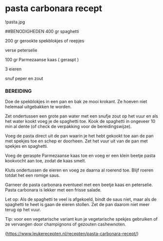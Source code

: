 # pasta carbonara recept

!<img>pasta.jpg</img>

##BENODIGHEDEN
400 gr spaghetti

200 gr gerookte spekblokjes of reepjes

verse peterselie

100 gr Parmezaanse kaas ( geraspt )

3 eieren

snuf peper en zout

### BEREIDING
Doe de spekblokjes in een pan en bak ze mooi krokant. Ze hoeven niet helemaal uitgebakken te worden.


Zet ondertussen een grote pan water met een snufje zout op het vuur en als het water kookt voeg je de spaghetti toe. Kook de spaghetti in ongeveer 10 min al dente (of check de verpakking voor de bereidingswijze).


Voeg de pasta direct uit de pan waarin je het hebt gekookt toe aan de pan met spekjes toe en schep er doorheen. Zet het vuur uit van de pan met spekjes en spaghetti.


Voeg de geraspte Parmezaanse kaas toe en voeg er een klein beetje pasta kookvocht aan toe, zodat de kaas smelt.


Kluts ondertussen de eieren en voeg ze daarna al roerend toe. Blijf roeren totdat het een romige saus.


Garneer de pasta carbonara eventueel met een beetje kaas en peterselie. Pasta carbonara is lekker met een frisse salade.

Let op: Als de spaghetti te veel is afgekoeld, bindt de saus niet, maar als de spaghetti te heet is gaan de eieren stollen. Zet de pan daarom niet meer terug op het vuur.


Tip: voor een vegetarische variant kun je vegetarische spekjes gebruiken of ze vervangen door champignons of gezouten cashewnoten.

(https://www.leukerecepten.nl/recepten/pasta-carbonara-recept/)